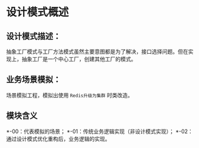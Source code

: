 # 设计模式概述
## 设计模式描述：
抽象工厂模式与工厂方法模式虽然主要意图都是为了解决，接口选择问题。但在实现上，抽象工厂是一个中心工厂，创建其他工厂的模式。

## 业务场景模拟：
场景模拟工程，模拟出使用 `Redis升级为集群` 时类改造。

## 模块含义
*-00：代表模拟的场景；
*-01：传统业务逻辑实现（非设计模式实现）；
*-02：通过设计模式优化重构后，业务逻辑的实现。
